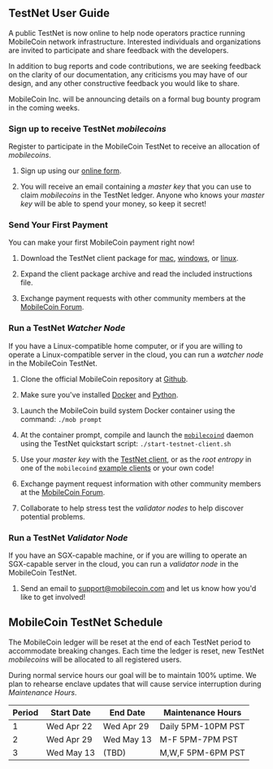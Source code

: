 ## TestNet User Guide

A public TestNet is now online to help node operators practice running MobileCoin network infrastructure. Interested individuals and organizations are invited to participate and share feedback with the developers.

In addition to bug reports and code contributions, we are seeking feedback on the clarity of our documentation, any criticisms you may have of our design, and any other constructive feedback you would like to share.

MobileCoin Inc. will be announcing details on a formal bug bounty program in the coming weeks.

### Sign up to receive TestNet *mobilecoins*

Register to participate in the MobileCoin TestNet to receive an allocation of *mobilecoins*.

1. Sign up using our [online form](https://forms.gle/ULNjA6cMxCD5XNyT7).

1. You will receive an email containing a *master key* that you can use to claim *mobilecoins* in the TestNet ledger. Anyone who knows your *master key* will be able to spend your money, so keep it secret!

### Send Your First Payment

You can make your first MobileCoin payment right now!

1. Download the TestNet client package for [mac](), [windows](), or [linux]().

1. Expand the client package archive and read the included instructions file.

1. Exchange payment requests with other community members at the [MobileCoin Forum](https://community.mobilecoin.com).

### Run a TestNet *Watcher Node*

If you have a Linux-compatible home computer, or if you are willing to operate a Linux-compatible server in the cloud, you can run a *watcher node* in the MobileCoin TestNet.

1. Clone the official MobileCoin repository at [Github](https://github.com/mobilecoinofficial/mobilecoin).

1. Make sure you've installed [Docker](https://docs.docker.com/get-docker/) and [Python](https://www.python.org/downloads/).

1. Launch the MobileCoin build system Docker container using the command: `./mob prompt`

1. At the container prompt, compile and launch the [`mobilecoind`](./mobilecoind/) daemon using the TestNet quickstart script: `./start-testnet-client.sh`

1. Use your *master key* with the [TestNet client](#send-your-first-payment), or as the *root entropy* in one of the `mobilecoind` [example clients](./mobilecoind/clients) or your own code!

1. Exchange payment request information with other community members at the [MobileCoin Forum](https://community.mobilecoin.com).

1. Collaborate to help stress test the *validator nodes* to help discover potential problems.

### Run a TestNet *Validator Node*

If you have an SGX-capable machine, or if you are willing to operate an SGX-capable server in the cloud, you can run a *validator node* in the MobileCoin TestNet.

1. Send an email to [support@mobilecoin.com](mailto://support@mobilecoin.com) and let us know how you'd like to get involved!

## MobileCoin TestNet Schedule

The MobileCoin ledger will be reset at the end of each TestNet period to accommodate breaking changes. Each time the ledger is reset, new TestNet *mobilecoins* will be allocated to all registered users.

During normal service hours our goal will be to maintain 100% uptime. We plan to rehearse enclave updates that will cause service interruption during *Maintenance Hours*.

|Period | Start Date | End Date | Maintenance Hours |
| -- | -- | -- | -- |
| 1 | Wed Apr 22 | Wed Apr 29 |  Daily 5PM-10PM PST |
| 2 | Wed Apr 29 | Wed May 13 |  M-F 5PM-7PM PST |
| 3 | Wed May 13 | (TBD) | M,W,F 5PM-6PM PST |
